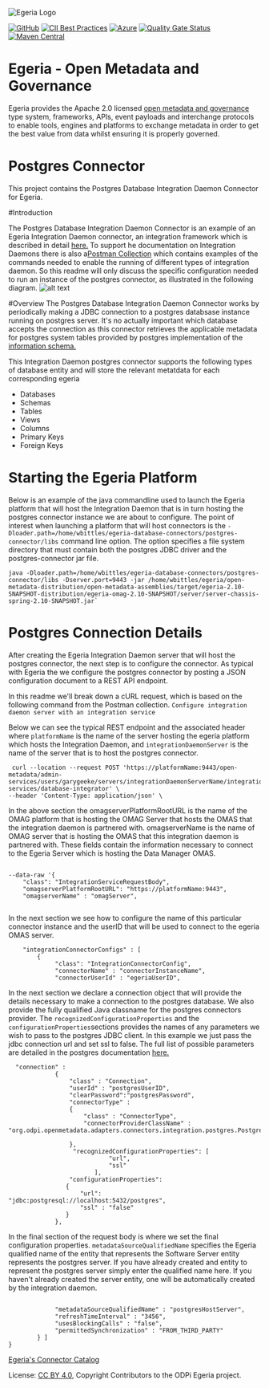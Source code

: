 <!-- SPDX-License-Identifier: CC-BY-4.0 -->
<!-- Copyright Contributors to the ODPi Egeria project. -->

![Egeria Logo](assets/img/ODPi_Egeria_Logo_color.png)

[![GitHub](https://img.shields.io/github/license/odpi/egeria)](LICENSE)
[![CII Best Practices](https://bestpractices.coreinfrastructure.org/projects/3044/badge)](https://bestpractices.coreinfrastructure.org/projects/3044)
[![Azure](https://dev.azure.com/odpi/egeria/_apis/build/status/odpi.egeria)](https://dev.azure.com/odpi/Egeria/_build)
[![Quality Gate Status](https://sonarcloud.io/api/project_badges/measure?project=odpi_egeria&metric=alert_status)](https://sonarcloud.io/dashboard?id=odpi_egeria)
[![Maven Central](https://img.shields.io/maven-central/v/org.odpi.egeria/egeria)](https://mvnrepository.com/artifact/org.odpi.egeria)


# Egeria - Open Metadata and Governance
  
Egeria provides the Apache 2.0 licensed [open metadata and governance](open-metadata-publication/website/README.md)
type system, frameworks, APIs, event payloads and interchange protocols to enable tools,
engines and platforms to exchange metadata in order to get the best
value from data whilst ensuring it is properly governed.

# Postgres Connector

This project contains the Postgres Database Integration Daemon Connector for Egeria.
 

#Introduction


The Postgres Database Integration Daemon Connector is an example of an Egeria Integration Daemon connector, an integration framework which is described in detail [here.](https://egeria.odpi.org/open-metadata-implementation/admin-services/docs/concepts/integration-daemon.html#:~:text=An%20Integration%20Daemon%20is%20an,Access%20Point%20or%20Metadata%20Server.)
To support he documentation on Integration Daemons there is also a[Postman Collection](https://egeria.odpi.org/open-metadata-resources/open-metadata-tutorials/postman-tutorial/) which contains examples of the commands needed to enable the running of different types of integration daemon.
So this readme will only discuss the specific configuration needed to run an instance of the postgres connector, as illustrated in the following diagram.
![alt text](https://encrypted-tbn0.gstatic.com/images?q=tbn:ANd9GcTrdVMpQA6q1dlb4x3iiDP0W5OG4d3UNZUCnw&usqp=CAU "possible integration daemon configuration")

#Overview
The Postgres Database Integration Daemon Connector works by periodically making a JDBC connection to a postgres databsase instance running on postgres server. It's no actually important which database accepts the connection as 
this connector retrieves the applicable metadata for postgres system tables provided by postgres implementation of the [information schema.](https://www.postgresql.org/docs/9.1/information-schema.html)

This Integration Daemon postgres connector supports the following types of database entity and will store the relevant metatdata for each corresponding egeria

* Databases
* Schemas
* Tables
* Views
* Columns
* Primary Keys
* Foreign Keys 

# Starting the Egeria Platform
Below is an example of the java commandline used to launch the Egeria platform that will host the Integration Daemon that is in turn hosting the 
postgres connector instance we are about to configure.
The point of interest when launching a platform that will host connectors is the `-Dloader.path=/home/wbittles/egeria-database-connectors/postgres-connector/libs` command line option.
The option specifies a file system directory that must contain both the postgres JDBC driver and the postgres-connector jar file.
````
java -Dloader.path=/home/wbittles/egeria-database-connectors/postgres-connector/libs -Dserver.port=9443 -jar /home/wbittles/egeria/open-metadata-distribution/open-metadata-assemblies/target/egeria-2.10-SNAPSHOT-distribution/egeria-omag-2.10-SNAPSHOT/server/server-chassis-spring-2.10-SNAPSHOT.jar`
````

# Postgres Connection Details
After creating the Egeria Integration Daemon server that will host the postgres connector, the next step is to configure the connector. 
As typical with Egeria the we configure the postgres connector by posting a JSON configuration document to a REST API endpoint. 

In this readme we'll break down a cURL request, which is based on the following command from the Postman collection.
`Configure integration daemon server with an integration service`

Below we can see the typical REST endpoint and the associated header where 
`platformName` is the name of the server hosting the egeria platform which hosts the Integration Daemon, and
`integrationDaemonServer` is the name of the server that is to host the postgres connector.
````shell
 curl --location --request POST 'https://platformName:9443/open-metadata/admin-services/users/garygeeke/servers/integrationDaemonServerName/integration-services/database-integrator' \
--header 'Content-Type: application/json' \
````

In the above section the
omagserverPlatformRootURL is the name of the OMAG platform that is hosting the OMAG Server that hosts the OMAS that the integration daemon is partnered with.
omagserverName is the name of OMAG server that is hosting the OMAS that this integration daemon is partnered with. These fields contain the information necessary
to connect to the Egeria Server which is hosting the Data Manager OMAS.

```shell

--data-raw '{
    "class": "IntegrationServiceRequestBody",
    "omagserverPlatformRootURL": "https://platformName:9443",
    "omagserverName" : "omagServer",
    
  ````
In the next section we see how to configure the name of this particular connector instance and the userID that will be used to connect to the 
egeria OMAS server.

```shell
    "integrationConnectorConfigs" : [ 
        {
             "class": "IntegrationConnectorConfig",
             "connectorName" : "connectorInstanceName",             
             "connectorUserId" : "egeriaUserID",
  ````   
In the next section we declare a connection object that will provide the details necessary to make a connection to the postgres database.
We also provide the fully qualified Java classname for the postgres connectors provider.
The `recognizedConfigurationProperties` and the `configurationProperties`sections provides the names of any parameters we wish to pass to the postgres JDBC client.
In this example we just pass the jdbc connection url and set ssl to false. The full list of possible parameters are detailed in the postgres documentation 
[here.](https://jdbc.postgresql.org/documentation/head/connect.html)
```shell
  "connection" : 
             { 
                 "class" : "Connection",
                 "userId" : "postgresUserID",
                 "clearPassword":"postgresPassword",
                 "connectorType" : 
                 {
                     "class" : "ConnectorType",
                     "connectorProviderClassName" : "org.odpi.openmetadata.adapters.connectors.integration.postgres.PostgresDatabaseProvider"
                     
                 },
                  "recognizedConfigurationProperties": [
                            "url",
                            "ssl"
                        ],
                 "configurationProperties":
                {
                    "url": "jdbc:postgresql://localhost:5432/postgres",
                    "ssl" : "false"
                }
             },
```
In the final section of the request body is where we set the final configuration properties.
`metadataSourceQualifiedName` specifies the Egeria qualified name of the entity that represents the Software Server entity represents the postgres server.
If you have already created and entity to represent the postgres server simply enter the qualified name here. If you haven't already created the server
entity, one will be automatically created by the integration daemon.

```shell

             "metadataSourceQualifiedName" : "postgresHostServer",
             "refreshTimeInterval" : "3456", 
             "usesBlockingCalls" : "false",
             "permittedSynchronization" : "FROM_THIRD_PARTY"
        } ] 
}
````

[Egeria's Connector Catalog](https://egeria-project.org/open-metadata-publication/website/connector-catalog/)

License: [CC BY 4.0](https://creativecommons.org/licenses/by/4.0/),
Copyright Contributors to the ODPi Egeria project.

